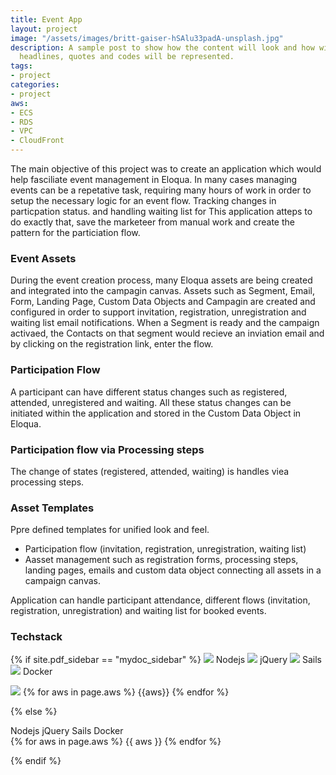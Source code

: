 ```yaml
---
title: Event App
layout: project
image: "/assets/images/britt-gaiser-hSAlu33padA-unsplash.jpg"
description: A sample post to show how the content will look and how will different
  headlines, quotes and codes will be represented.
tags:
- project
categories:
- project
aws: 
- ECS
- RDS
- VPC
- CloudFront
---
```


The main objective of this project was to create an application which would help fasciliate event management in Eloqua. In many cases managing events can be a repetative task,
requiring many hours of work in order to setup the necessary logic for an event flow. Tracking changes in particpation status. and handling waiting list for 
This application atteps to do exactly that, save the marketeer from manual work and create the pattern for the particiation flow.

### Event Assets
During the event creation process, many Eloqua assets are being created and integrated into the campagin canvas. Assets such as Segment, Email, Form, Landing Page, Custom Data Objects and Campagin are created and configured in order to support invitation, registration, unregistration and waiting list email notifications. When a Segment is ready and the campaign activaed, the Contacts on that 
segment would recieve an inviation email and by clicking on the registration link, enter the flow.

### Participation Flow
A participant can have different status changes such as registered, attended, unregistered and waiting. All these status changes can be initiated within the application and stored in 
the Custom Data Object in Eloqua. 

### Participation flow via Processing steps 
The change of states (registered, attended, waiting) is handles viea processing steps. 

### Asset Templates 
Ppre defined templates for unified look and feel.

- Participation flow (invitation, registration, unregistration, waiting list)
- Aasset management such as registration forms, processing steps, landing pages,  emails and custom data object connecting all assets in a campaign canvas.

Application can handle participant attendance, different flows (invitation, registration, unregistration) and waiting list for booked events.

### Techstack
{% if site.pdf_sidebar == "mydoc_sidebar" %}
<span class="label label-default">
    <img class="tech-badge" src="/mydoc-pdf{{site.data.vars.nodejs-image}}"> Nodejs
</span>
<span class="label label-info">
    <img class="tech-badge" src="/mydoc-pdf{{site.data.vars.jquery-image}}"> jQuery
</span>
<span class="label label-info">
    <img class="tech-badge" src="/mydoc-pdf{{site.data.vars.sails-image}}"> Sails
</span>
<span class="label label-primary">
    <img class="tech-badge" src="/mydoc-pdf{{site.data.vars.docker-image}}"> Docker
</span>

<img class="tech-badge" src="/mydoc-pdf{{site.data.vars.aws-image}}">
{% for aws in page.aws %}
<span class="label label-warning"> {{aws}} </span>
{% endfor %}

{% else %}

<div class="tags are-medium">
   <span class="tag is-primary is-light"> Nodejs</span>
   <span class="tag is-primary is-light"> jQuery</span>
   <span class="tag is-primary is-light"> Sails</span>
   <span class="tag is-primary is-light"> Docker</span>
</div>

<div class="tags are-medium">
   {% for aws in page.aws %}
<span class="tag is-warning is-light">{{ aws }}</span>
   {% endfor %}
</div>

{% endif %}
